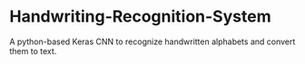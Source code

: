 # Handwriting-Recognition-System
A python-based Keras CNN to recognize handwritten alphabets and convert them to text. 
